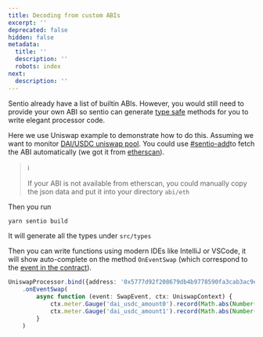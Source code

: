 ```yaml
---
title: Decoding from custom ABIs
excerpt: ''
deprecated: false
hidden: false
metadata:
  title: ''
  description: ''
  robots: index
next:
  description: ''
---
```

Sentio already have a list of builtin ABIs. However, you would still need to provide your own ABI so sentio can generate [type safe](https://en.wikipedia.org/wiki/Type_safety) methods for you to write elegant processor code.

Here we use Uniswap example to demonstrate how to do this. Assuming we want to monitor [DAI/USDC uniswap pool](https://info.uniswap.org/#/pools/0x5777d92f208679db4b9778590fa3cab3ac9e2168).  You could use [#sentio-add](cli-reference#sentio-add "mention")to fetch the ABI automatically (we got it from [etherscan](https://etherscan.io/address/0x5777d92f208679db4b9778590fa3cab3ac9e2168#code)).

> ℹ️
>
> If your ABI is not available from etherscan, you could manually copy the json data and put it into your directory `abi/eth`

Then you run

```bash
yarn sentio build
```

It will generate all the types under `src/types`

Then you can write functions using modern IDEs like IntelliJ or VSCode, it will show auto-complete on the method `OnEventSwap` (which correspond to the [event in the contract](https://github.com/Uniswap/v3-core/blob/main/contracts/UniswapV3Pool.sol#L786)).

```typescript
UniswapProcessor.bind({address: '0x5777d92f208679db4b9778590fa3cab3ac9e2168'})
    .onEventSwap(
        async function (event: SwapEvent, ctx: UniswapContext) {
            ctx.meter.Gauge('dai_usdc_amount0').record(Math.abs(Number(event.args.amount0.toBigInt())))
            ctx.meter.Gauge('dai_usdc_amount1').record(Math.abs(Number(event.args.amount1.toBigInt())))
        }
    )
```
